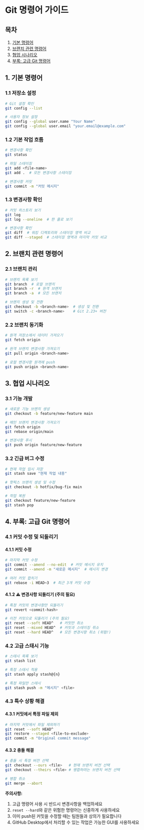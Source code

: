 # Git 명령어 가이드

## 목차

1. [기본 명령어](#1-기본-명령어)
2. [브랜치 관련 명령어](#2-브랜치-관련-명령어)
3. [협업 시나리오](#3-협업-시나리오)
4. [부록: 고급 Git 명령어](#4-부록-고급-git-명령어)

## 1. 기본 명령어

### 1.1 저장소 설정
```bash
# Git 설정 확인
git config --list

# 사용자 정보 설정
git config --global user.name "Your Name"
git config --global user.email "your.email@example.com"
```

### 1.2 기본 작업 흐름
```bash
# 변경사항 확인
git status

# 파일 스테이징
git add <file-name>
git add .  # 모든 변경사항 스테이징

# 변경사항 커밋
git commit -m "커밋 메시지"
```

### 1.3 변경사항 확인
```bash
# 커밋 히스토리 보기
git log
git log --oneline  # 한 줄로 보기

# 변경사항 확인
git diff  # 워킹 디렉토리와 스테이징 영역 비교
git diff --staged  # 스테이징 영역과 마지막 커밋 비교
```

## 2. 브랜치 관련 명령어

### 2.1 브랜치 관리
```bash
# 브랜치 목록 보기
git branch  # 로컬 브랜치
git branch -r  # 원격 브랜치
git branch -a  # 모든 브랜치

# 브랜치 생성 및 전환
git checkout -b <branch-name>  # 생성 및 전환
git switch -c <branch-name>    # Git 2.23+ 버전
```

### 2.2 브랜치 동기화
```bash
# 원격 저장소에서 데이터 가져오기
git fetch origin

# 원격 브랜치 변경사항 가져오기
git pull origin <branch-name>

# 로컬 변경사항 원격에 push
git push origin <branch-name>
```

## 3. 협업 시나리오

### 3.1 기능 개발
```bash
# 새로운 기능 브랜치 생성
git checkout -b feature/new-feature main

# 메인 브랜치 변경사항 가져오기
git fetch origin
git rebase origin/main

# 변경사항 푸시
git push origin feature/new-feature
```

### 3.2 긴급 버그 수정
```bash
# 현재 작업 임시 저장
git stash save "현재 작업 내용"

# 핫픽스 브랜치 생성 및 수정
git checkout -b hotfix/bug-fix main

# 작업 복원
git checkout feature/new-feature
git stash pop
```

## 4. 부록: 고급 Git 명령어

### 4.1 커밋 수정 및 되돌리기

#### 4.1.1 커밋 수정
```bash
# 마지막 커밋 수정
git commit --amend --no-edit  # 커밋 메시지 유지
git commit --amend -m "새로운 메시지"  # 메시지 변경

# 여러 커밋 합치기
git rebase -i HEAD~3  # 최근 3개 커밋 수정
```

#### 4.1.2 ⚠️ 변경사항 되돌리기 (주의 필요)
```bash
# 특정 커밋의 변경사항만 되돌리기
git revert <commit-hash>

# 이전 커밋으로 되돌리기 (주의 필요)
git reset --soft HEAD^   # 커밋만 취소
git reset --mixed HEAD^  # 커밋과 스테이징 취소
git reset --hard HEAD^   # 모든 변경사항 취소 (위험!)
```

### 4.2 고급 스태시 기능
```bash
# 스태시 목록 보기
git stash list

# 특정 스태시 적용
git stash apply stash@{n}

# 특정 파일만 스태시
git stash push -m "메시지" <file>
```

### 4.3 특수 상황 해결

#### 4.3.1 커밋에서 특정 파일 제외
```bash
# 마지막 커밋에서 파일 제외하기
git reset --soft HEAD^
git restore --staged <file-to-exclude>
git commit -m "Original commit message"
```

#### 4.3.2 충돌 해결
```bash
# 충돌 시 특정 버전 선택
git checkout --ours <file>   # 현재 브랜치 버전 선택
git checkout --theirs <file> # 병합하려는 브랜치 버전 선택

# 병합 취소
git merge --abort
```

**주의사항:**
1. 고급 명령어 사용 시 반드시 변경사항을 백업하세요
2. `reset --hard`와 같은 위험한 명령어는 신중하게 사용하세요
3. 이미 push된 커밋을 수정할 때는 팀원들과 상의가 필요합니다
4. GitHub Desktop에서 처리할 수 있는 작업은 가능한 GUI를 사용하세요 
